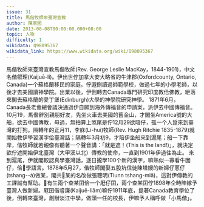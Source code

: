 ```yaml
---
issue: 31
title: 馬偕牧師來臺灣宣教
author: 陳憲國
date: 2013-08-08T00:00:00.000+08:00
topic: 人物
difficulty: 1
wikidata: Q98095367
wikidata_link: https://www.wikidata.org/wiki/Q98095367
---
```

馬偕牧師來臺灣宣教馬偕牧師(Rev. George Leslie MacKay，1844-1901)，中文名偕叡理(Kaijuē-lí)。伊出世佇加拿大安大略省的牛津郡(Oxfordcounty, Ontario, Canada)一个蘇格蘭移民的家庭。佇遐捌讀過師範學校，做過七年的小學老師，以後才去美國讀神學院。出業以後，伊倒轉去Canada專門研究印度教佮佛教，紲落來閣去蘇格蘭的愛丁堡(Edinburgh)大學的神學院研究神學。
1871年6月，Canada長老會總會議決通過伊自願到海外傳福音的申請案，派伊去中國傳福音。10月19，馬偕辭別親朋好友，先坐火車去美國的舊金山，才閣坐America號的大船，欲去中國傳教，毋過，無拍算上煞尾是佇12月29欲暗仔，孤一个人踅來到臺灣的打狗。隔轉年的正月11，李庥(Lí-hui)牧師(Rev. Hugh Ritchie 1835-1879)就開始教伊學習漢字佮臺灣話；隔轉年3月初9，才陪伊坐船來到滬尾；船一下靠岸，偕牧師就若親像有聽著一个聲音講：「就是遮！(This is the land!)」，就決定欲佇遮開始伊北臺灣（大甲溪以北）傳教的使命，一直到1901年伊過往為止。
來到滬尾，伊就閣較認真學臺灣話，逐日攏學100个新的漢字，嘛熟似一寡看牛囡仔，佮𪜶學語言。1878年5月27，偕牧師閣娶五股坑信徒陳塔嫂的新婦仔蔥仔(tshang--á)做某，閣共𪜶某的名改做張聰明(Tiunn tshang-miâ)，這對伊傳教的工課誠有幫助。𪜶有生兩个查某囝佮一个屘仔囝，兩个查某囝佇1898年仝時陣嫁予臺灣人做新婦。屘囝偕睿廉(Kaijuē-liâm)嘛佇1911年底，提著Canada教育學位了後，倒轉來臺灣，創辦淡江中學，做頭一任的校長，伊嘛予人稱呼做「小馬偕」。